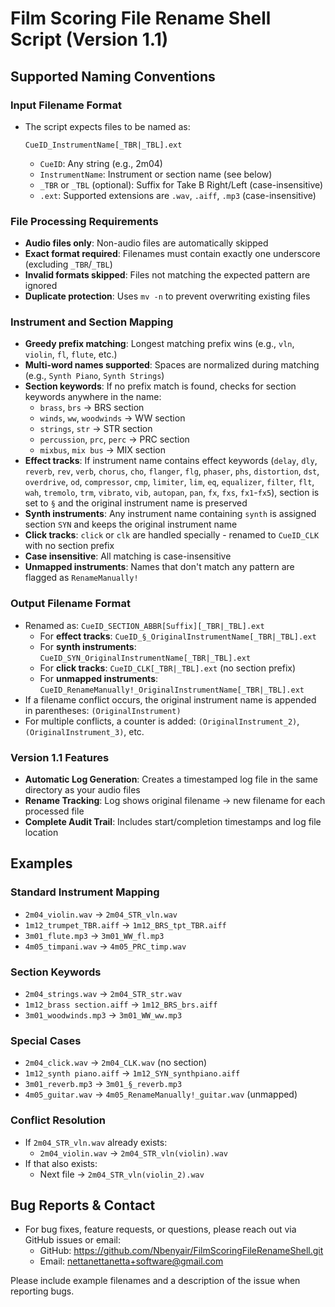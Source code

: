 # Film Scoring File Rename Shell Script (Version 1.1)

## Supported Naming Conventions

### Input Filename Format
- The script expects files to be named as:
  
  `CueID_InstrumentName[_TBR|_TBL].ext`
  
  - `CueID`: Any string (e.g., 2m04)
  - `InstrumentName`: Instrument or section name (see below)
  - `_TBR` or `_TBL` (optional): Suffix for Take B Right/Left (case-insensitive)
  - `.ext`: Supported extensions are `.wav`, `.aiff`, `.mp3` (case-insensitive)

### File Processing Requirements
- **Audio files only**: Non-audio files are automatically skipped
- **Exact format required**: Filenames must contain exactly one underscore (excluding `_TBR`/`_TBL`)
- **Invalid formats skipped**: Files not matching the expected pattern are ignored
- **Duplicate protection**: Uses `mv -n` to prevent overwriting existing files

### Instrument and Section Mapping
- **Greedy prefix matching**: Longest matching prefix wins (e.g., `vln`, `violin`, `fl`, `flute`, etc.)
- **Multi-word names supported**: Spaces are normalized during matching (e.g., `Synth Piano`, `Synth Strings`)
- **Section keywords**: If no prefix match is found, checks for section keywords anywhere in the name:
  - `brass`, `brs` → BRS section
  - `winds`, `ww`, `woodwinds` → WW section  
  - `strings`, `str` → STR section
  - `percussion`, `prc`, `perc` → PRC section
  - `mixbus`, `mix bus` → MIX section
- **Effect tracks**: If instrument name contains effect keywords (`delay`, `dly`, `reverb`, `rev`, `verb`, `chorus`, `cho`, `flanger`, `flg`, `phaser`, `phs`, `distortion`, `dst`, `overdrive`, `od`, `compressor`, `cmp`, `limiter`, `lim`, `eq`, `equalizer`, `filter`, `flt`, `wah`, `tremolo`, `trm`, `vibrato`, `vib`, `autopan`, `pan`, `fx`, `fxs`, `fx1`-`fx5`), section is set to `§` and the original instrument name is preserved
- **Synth instruments**: Any instrument name containing `synth` is assigned section `SYN` and keeps the original instrument name
- **Click tracks**: `click` or `clk` are handled specially - renamed to `CueID_CLK` with no section prefix
- **Case insensitive**: All matching is case-insensitive
- **Unmapped instruments**: Names that don't match any pattern are flagged as `RenameManually!`

### Output Filename Format
- Renamed as: `CueID_SECTION_ABBR[Suffix][_TBR|_TBL].ext`
  - For **effect tracks**: `CueID_§_OriginalInstrumentName[_TBR|_TBL].ext`
  - For **synth instruments**: `CueID_SYN_OriginalInstrumentName[_TBR|_TBL].ext`
  - For **click tracks**: `CueID_CLK[_TBR|_TBL].ext` (no section prefix)
  - For **unmapped instruments**: `CueID_RenameManually!_OriginalInstrumentName[_TBR|_TBL].ext`
- If a filename conflict occurs, the original instrument name is appended in parentheses: `(OriginalInstrument)`
- For multiple conflicts, a counter is added: `(OriginalInstrument_2)`, `(OriginalInstrument_3)`, etc.

### Version 1.1 Features
- **Automatic Log Generation**: Creates a timestamped log file in the same directory as your audio files
- **Rename Tracking**: Log shows original filename → new filename for each processed file
- **Complete Audit Trail**: Includes start/completion timestamps and log file location

## Examples

### Standard Instrument Mapping
- `2m04_violin.wav` → `2m04_STR_vln.wav`
- `1m12_trumpet_TBR.aiff` → `1m12_BRS_tpt_TBR.aiff`
- `3m01_flute.mp3` → `3m01_WW_fl.mp3`
- `4m05_timpani.wav` → `4m05_PRC_timp.wav`

### Section Keywords
- `2m04_strings.wav` → `2m04_STR_str.wav`
- `1m12_brass section.aiff` → `1m12_BRS_brs.aiff`
- `3m01_woodwinds.mp3` → `3m01_WW_ww.mp3`

### Special Cases
- `2m04_click.wav` → `2m04_CLK.wav` (no section)
- `1m12_synth piano.aiff` → `1m12_SYN_synthpiano.aiff`
- `3m01_reverb.mp3` → `3m01_§_reverb.mp3`
- `4m05_guitar.wav` → `4m05_RenameManually!_guitar.wav` (unmapped)

### Conflict Resolution
- If `2m04_STR_vln.wav` already exists:
  - `2m04_violin.wav` → `2m04_STR_vln(violin).wav`
- If that also exists:
  - Next file → `2m04_STR_vln(violin_2).wav`

## Bug Reports & Contact
- For bug fixes, feature requests, or questions, please reach out via GitHub issues or email:
  - GitHub: https://github.com/Nbenyair/FilmScoringFileRenameShell.git
  - Email: nettanettanetta+software@gmail.com

Please include example filenames and a description of the issue when reporting bugs.
